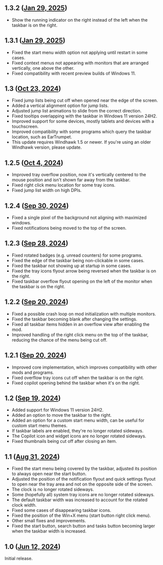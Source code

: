 ## 1.3.2 ([Jan 29, 2025](https://github.com/ramensoftware/windhawk-mods/blob/2d855bfc1ee92c213a681996b36cb7997fb1594d/mods/taskbar-vertical.wh.cpp))

* Show the running indicator on the right instead of the left when the taskbar is on the right.

## 1.3.1 ([Jan 29, 2025](https://github.com/ramensoftware/windhawk-mods/blob/b4dba0e9ddf0dbcc0b0668b079cf7144ec54c298/mods/taskbar-vertical.wh.cpp))

* Fixed the start menu width option not applying until restart in some cases.
* Fixed context menus not appearing with monitors that are arranged vertically, one above the other.
* Fixed compatibility with recent preview builds of Windows 11.

## 1.3 ([Oct 23, 2024](https://github.com/ramensoftware/windhawk-mods/blob/b43bd5d00887601ed297b2366631494080f0dd3e/mods/taskbar-vertical.wh.cpp))

* Fixed jump lists being cut off when opened near the edge of the screen.
* Added a vertical alignment option for jump lists.
* Adjusted jump list animations to slide from the correct direction.
* Fixed tooltips overlapping with the taskbar in Windows 11 version 24H2.
* Improved support for some devices, mostly tablets and devices with a touchscreen.
* Improved compatibility with some programs which query the taskbar location, such as EarTrumpet.
* This update requires Windhawk 1.5 or newer. If you're using an older Windhawk version, please update.

## 1.2.5 ([Oct 4, 2024](https://github.com/ramensoftware/windhawk-mods/blob/31cb0bda3c0d239f220fad072bd4a2be53c6ff05/mods/taskbar-vertical.wh.cpp))

* Improved tray overflow position, now it's vertically centered to the mouse position and isn't shown far away from the taskbar.
* Fixed right click menu location for some tray icons.
* Fixed jump list width on high DPIs.

## 1.2.4 ([Sep 30, 2024](https://github.com/ramensoftware/windhawk-mods/blob/056d7c496f105eecebcf9527d06841b5a923e384/mods/taskbar-vertical.wh.cpp))

* Fixed a single pixel of the background not aligning with maximized windows.
* Fixed notifications being moved to the top of the screen.

## 1.2.3 ([Sep 28, 2024](https://github.com/ramensoftware/windhawk-mods/blob/3065efada7b6b5dd413a165287b76560ff0c0210/mods/taskbar-vertical.wh.cpp))

* Fixed rotated badges (e.g. unread counters) for some programs.
* Fixed the edge of the taskbar being non-clickable in some cases.
* Fixed the taskbar not showing up at startup in some cases.
* Fixed the tray icons flyout arrow being reversed when the taskbar is on the right.
* Fixed taskbar overflow flyout opening on the left of the monitor when the taskbar is on the right.

## 1.2.2 ([Sep 20, 2024](https://github.com/ramensoftware/windhawk-mods/blob/a90c4ab676b14803b36ae376b63928dc6b483b51/mods/taskbar-vertical.wh.cpp))

* Fixed a possible crash loop on mod initialization with multiple monitors.
* Fixed the taskbar becoming blank after changing the settings.
* Fixed all taskbar items hidden in an overflow view after enabling the mod.
* Improved handling of the right click menu on the top of the taskbar, reducing the chance of the menu being cut off.

## 1.2.1 ([Sep 20, 2024](https://github.com/ramensoftware/windhawk-mods/blob/824532afd6f3568f26b5676f950ef0557602df99/mods/taskbar-vertical.wh.cpp))

* Improved core implementation, which improves compatibility with other mods and programs.
* Fixed overflow tray icons cut off when the taskbar is on the right.
* Fixed copilot opening behind the taskbar when it's on the right.

## 1.2 ([Sep 19, 2024](https://github.com/ramensoftware/windhawk-mods/blob/0b018deaa9febe57c9ed85c1ad65aac49966d743/mods/taskbar-vertical.wh.cpp))

* Added support for Windows 11 version 24H2.
* Added an option to move the taskbar to the right.
* Added an option for a custom start menu width, can be useful for custom start menu themes.
* If taskbar labels are enabled, they're no longer rotated sideways.
* The Copilot icon and widget icons are no longer rotated sideways.
* Fixed thumbnails being cut off after closing an item.

## 1.1 ([Aug 31, 2024](https://github.com/ramensoftware/windhawk-mods/blob/387771ec375561f49fffc1429b8b185f54feb5e4/mods/taskbar-vertical.wh.cpp))

* Fixed the start menu being covered by the taskbar, adjusted its position to
  always open near the start button.
* Adjusted the position of the notification flyout and quick settings flyout to
  open near the tray area and not on the opposite side of the screen.
* The clock is no longer rotated sideways.
* Some (hopefully all) system tray icons are no longer rotated sideways.
* The default taskbar width was increased to account for the rotated clock
  width.
* Fixed some cases of disappearing taskbar icons.
* Fixed the position of the Win+X menu (start button right click menu).
* Other small fixes and improvements.
* Fixed the start button, search button and tasks button becoming larger when
  the taskbar width is increased.

## 1.0 ([Jun 12, 2024](https://github.com/ramensoftware/windhawk-mods/blob/3fe4bb2e2b2b6ea124b622c91bfee9350b7ab2c7/mods/taskbar-vertical.wh.cpp))

Initial release.
